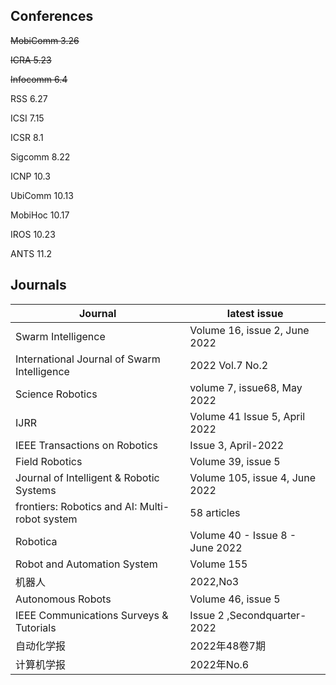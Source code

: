 ## Conferences
~~MobiComm	3.26~~

~~ICRA	5.23~~

~~Infocomm	6.4~~

RSS	6.27

ICSI	7.15

ICSR	8.1

Sigcomm	8.22

ICNP	10.3

UbiComm	10.13

MobiHoc	10.17

IROS	10.23

ANTS 11.2

## Journals
| Journal | latest issue |
| ------- | ------------ |
| Swarm Intelligence | Volume 16, issue 2, June 2022 |
| International Journal of Swarm Intelligence | 2022 Vol.7 No.2 |
| Science Robotics | volume 7, issue68, May 2022 |
| IJRR | Volume 41 Issue 5, April 2022 |
| IEEE Transactions on Robotics | Issue 3, April-2022 |
| Field Robotics | Volume 39, issue 5 |
| Journal of Intelligent & Robotic Systems | Volume 105, issue 4, June 2022 |
| frontiers: Robotics and AI: Multi-robot system | 58 articles |
| Robotica | Volume 40 - Issue 8 - June 2022 |
| Robot and Automation System | Volume 155 |
| 机器人 | 2022,No3 |
| Autonomous Robots | Volume 46, issue 5 |
| IEEE Communications Surveys & Tutorials | Issue 2 ,Secondquarter-2022 |
| 自动化学报 | 2022年48卷7期 |
| 计算机学报 | 2022年No.6 |

